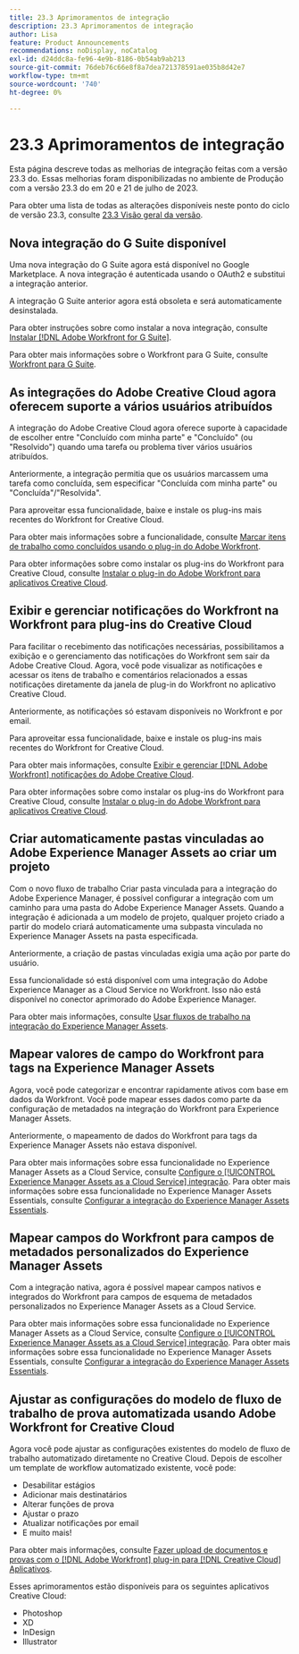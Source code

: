 ```yaml
---
title: 23.3 Aprimoramentos de integração
description: 23.3 Aprimoramentos de integração
author: Lisa
feature: Product Announcements
recommendations: noDisplay, noCatalog
exl-id: d24ddc8a-fe96-4e9b-8186-0b54ab9ab213
source-git-commit: 76deb76c66e8f8a7dea721378591ae035b8d42e7
workflow-type: tm+mt
source-wordcount: '740'
ht-degree: 0%

---
```


# 23.3 Aprimoramentos de integração

Esta página descreve todas as melhorias de integração feitas com a versão 23.3 do. Essas melhorias foram disponibilizadas no ambiente de Produção com a versão 23.3 do em 20 e 21 de julho de 2023.

Para obter uma lista de todas as alterações disponíveis neste ponto do ciclo de versão 23.3, consulte [23.3 Visão geral da versão](/help/quicksilver/product-announcements/product-releases/23.3-release-activity/23-3-release-overview.md).

## Nova integração do G Suite disponível

Uma nova integração do G Suite agora está disponível no Google Marketplace. A nova integração é autenticada usando o OAuth2 e substitui a integração anterior.

A integração G Suite anterior agora está obsoleta e será automaticamente desinstalada.

Para obter instruções sobre como instalar a nova integração, consulte [Instalar [!DNL Adobe Workfront for G Suite]](/help/quicksilver/workfront-integrations-and-apps/workfront-for-g-suite/install-workfront-for-gsuite.md).

Para obter mais informações sobre o Workfront para G Suite, consulte [Workfront para G Suite](/help/quicksilver/workfront-integrations-and-apps/workfront-for-g-suite/workfront-for-gsuite.md).

## As integrações do Adobe Creative Cloud agora oferecem suporte a vários usuários atribuídos

A integração do Adobe Creative Cloud agora oferece suporte à capacidade de escolher entre &quot;Concluído com minha parte&quot; e &quot;Concluído&quot; (ou &quot;Resolvido&quot;) quando uma tarefa ou problema tiver vários usuários atribuídos.

Anteriormente, a integração permitia que os usuários marcassem uma tarefa como concluída, sem especificar &quot;Concluída com minha parte&quot; ou &quot;Concluída&quot;/&quot;Resolvida&quot;.

Para aproveitar essa funcionalidade, baixe e instale os plug-ins mais recentes do Workfront for Creative Cloud.

Para obter mais informações sobre a funcionalidade, consulte [Marcar itens de trabalho como concluídos usando o plug-in do Adobe Workfront](/help/quicksilver/workfront-integrations-and-apps/adobe-workfront-for-creative-cloud/wf-cc-complete.md).

Para obter informações sobre como instalar os plug-ins do Workfront para Creative Cloud, consulte [Instalar o plug-in do Adobe Workfront para aplicativos Creative Cloud](/help/quicksilver/workfront-integrations-and-apps/adobe-workfront-for-creative-cloud/wf-cc-install-toc.md).

## Exibir e gerenciar notificações do Workfront na Workfront para plug-ins do Creative Cloud

Para facilitar o recebimento das notificações necessárias, possibilitamos a exibição e o gerenciamento das notificações do Workfront sem sair da Adobe Creative Cloud. Agora, você pode visualizar as notificações e acessar os itens de trabalho e comentários relacionados a essas notificações diretamente da janela de plug-in do Workfront no aplicativo Creative Cloud.

Anteriormente, as notificações só estavam disponíveis no Workfront e por email.

Para aproveitar essa funcionalidade, baixe e instale os plug-ins mais recentes do Workfront for Creative Cloud.

Para obter mais informações, consulte [Exibir e gerenciar [!DNL Adobe Workfront] notificações do Adobe Creative Cloud](/help/quicksilver/workfront-integrations-and-apps/adobe-workfront-for-creative-cloud/wf-cc-notifications.md).

Para obter informações sobre como instalar os plug-ins do Workfront para Creative Cloud, consulte [Instalar o plug-in do Adobe Workfront para aplicativos Creative Cloud](/help/quicksilver/workfront-integrations-and-apps/adobe-workfront-for-creative-cloud/wf-cc-install-toc.md).

<!--

## Improved experience when moving a document to a linked folder with drag and drop

We've added some transparency to the process of dragging and dropping a document into a linked folder. Now, the document that you moved to a linked folder remains in the document list until it has fully moved. The document options are disabled, but you can still open the document for view while it is moving. When the document has completed the transfer, it disappears from the document list, because it is now fully located in the linked folder.

Previously, documents would immediately disappear from the document list, before they had finished moving to the linked folder.

For more information, see [Link documents from external applications](/help/quicksilver/documents/adding-documents-to-workfront/link-documents-from-external-apps.md).

-->

## Criar automaticamente pastas vinculadas ao Adobe Experience Manager Assets ao criar um projeto

Com o novo fluxo de trabalho Criar pasta vinculada para a integração do Adobe Experience Manager, é possível configurar a integração com um caminho para uma pasta do Adobe Experience Manager Assets. Quando a integração é adicionada a um modelo de projeto, qualquer projeto criado a partir do modelo criará automaticamente uma subpasta vinculada no Experience Manager Assets na pasta especificada.

Anteriormente, a criação de pastas vinculadas exigia uma ação por parte do usuário.

Essa funcionalidade só está disponível com uma integração do Adobe Experience Manager as a Cloud Service no Workfront. Isso não está disponível no conector aprimorado do Adobe Experience Manager.

Para obter mais informações, consulte [Usar fluxos de trabalho na integração do Experience Manager Assets](/help/quicksilver/documents/adobe-workfront-for-experience-manager-assets-essentials/use-aem-workflows.md).

## Mapear valores de campo do Workfront para tags na Experience Manager Assets

Agora, você pode categorizar e encontrar rapidamente ativos com base em dados da Workfront. Você pode mapear esses dados como parte da configuração de metadados na integração do Workfront para Experience Manager Assets.

Anteriormente, o mapeamento de dados do Workfront para tags da Experience Manager Assets não estava disponível.

Para obter mais informações sobre essa funcionalidade no Experience Manager Assets as a Cloud Service, consulte [Configure o [!UICONTROL Experience Manager Assets as a Cloud Service] integração](/help/quicksilver/administration-and-setup/configure-integrations/configure-aacs-integration.md).
Para obter mais informações sobre essa funcionalidade no Experience Manager Assets Essentials, consulte [Configurar a integração do Experience Manager Assets Essentials](/help/quicksilver/documents/adobe-workfront-for-experience-manager-assets-essentials/setup-asset-essentials.md).

## Mapear campos do Workfront para campos de metadados personalizados do Experience Manager Assets

Com a integração nativa, agora é possível mapear campos nativos e integrados do Workfront para campos de esquema de metadados personalizados no Experience Manager Assets as a Cloud Service.

Para obter mais informações sobre essa funcionalidade no Experience Manager Assets as a Cloud Service, consulte [Configure o [!UICONTROL Experience Manager Assets as a Cloud Service] integração](/help/quicksilver/administration-and-setup/configure-integrations/configure-aacs-integration.md).
Para obter mais informações sobre essa funcionalidade no Experience Manager Assets Essentials, consulte [Configurar a integração do Experience Manager Assets Essentials](/help/quicksilver/documents/adobe-workfront-for-experience-manager-assets-essentials/setup-asset-essentials.md).

## Ajustar as configurações do modelo de fluxo de trabalho de prova automatizada usando Adobe Workfront for Creative Cloud

Agora você pode ajustar as configurações existentes do modelo de fluxo de trabalho automatizado diretamente no Creative Cloud. Depois de escolher um template de workflow automatizado existente, você pode:

* Desabilitar estágios
* Adicionar mais destinatários
* Alterar funções de prova
* Ajustar o prazo
* Atualizar notificações por email
* E muito mais!

Para obter mais informações, consulte [Fazer upload de documentos e provas com o [!DNL Adobe Workfront] plug-in para [!DNL Creative Cloud] Aplicativos](/help/quicksilver/workfront-integrations-and-apps/adobe-workfront-for-creative-cloud/wf-cc-docs-proofs-toc.md).

Esses aprimoramentos estão disponíveis para os seguintes aplicativos Creative Cloud:

* Photoshop
* XD
* InDesign
* Illustrator
